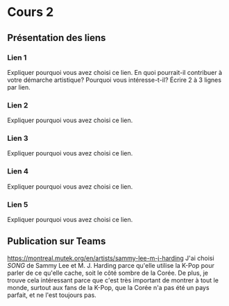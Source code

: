 # Cours 2
## Présentation des liens

### Lien 1 
Expliquer pourquoi vous avez choisi ce lien. En quoi pourrait-il contribuer à votre démarche artistique? Pourquoi vous intéresse-t-il? Écrire 2 à 3 lignes par lien. 

### Lien 2 
Expliquer pourquoi vous avez choisi ce lien.

### Lien 3 
Expliquer pourquoi vous avez choisi ce lien.  

### Lien 4 
Expliquer pourquoi vous avez choisi ce lien. 

### Lien 5 
Expliquer pourquoi vous avez choisi ce lien.  

## Publication sur Teams
https://montreal.mutek.org/en/artists/sammy-lee-m-j-harding
J'ai choisi _SONG_ de Sammy Lee et M. J. Harding parce qu'elle utilise la K-Pop pour parler de ce qu'elle cache, soit le côté sombre de la Corée. De plus, je trouve cela intéressant parce que c'est très important de montrer à tout le monde, surtout aux fans de la K-Pop, que la Corée n'a pas été un pays parfait, et ne l'est toujours pas.
